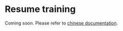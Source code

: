 # Resume training

Coming soon. Please refer to [chinese documentation](https://mmengine.readthedocs.io/zh_CN/latest/examples/resume_training.html).
